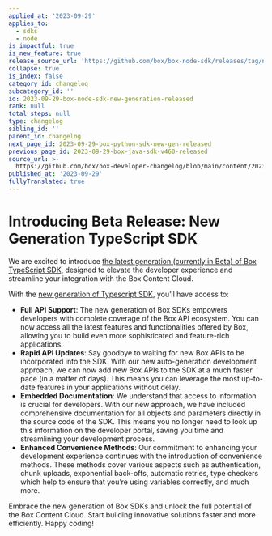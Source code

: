 ```yaml
---
applied_at: '2023-09-29'
applies_to:
  - sdks
  - node
is_impactful: true
is_new_feature: true
release_source_url: 'https://github.com/box/box-node-sdk/releases/tag/new-generation'
collapse: true
is_index: false
category_id: changelog
subcategory_id: ''
id: 2023-09-29-box-node-sdk-new-generation-released
rank: null
total_steps: null
type: changelog
sibling_id: ''
parent_id: changelog
next_page_id: 2023-09-29-box-python-sdk-new-gen-released
previous_page_id: 2023-09-29-box-java-sdk-v460-released
source_url: >-
  https://github.com/box/box-developer-changelog/blob/main/content/2023/09-29-box-node-sdk-new-generation-released.md
published_at: '2023-09-29'
fullyTranslated: true
---
```

# Introducing Beta Release: New Generation TypeScript SDK

We are excited to introduce [the latest generation (currently in Beta) of Box TypeScript SDK][1], designed to elevate the developer experience and streamline your integration with the Box Content Cloud.

With the [new generation of Typescript SDK][1], you’ll have access to:

* **Full API Support**: The new generation of Box SDKs empowers developers with complete coverage of the Box API ecosystem. You can now access all the latest features and functionalities offered by Box, allowing you to build even more sophisticated and feature-rich applications.
* **Rapid API Updates**: Say goodbye to waiting for new Box APIs to be incorporated into the SDK. With our new auto-generation development approach, we can now add new Box APIs to the SDK at a much faster pace (in a matter of days). This means you can leverage the most up-to-date features in your applications without delay.
* **Embedded Documentation**: We understand that access to information is crucial for developers. With our new approach, we have included comprehensive documentation for all objects and parameters directly in the source code of the SDK. This means you no longer need to look up this information on the developer portal, saving you time and streamlining your development process.
* **Enhanced Convenience Methods**: Our commitment to enhancing your development experience continues with the introduction of convenience methods. These methods cover various aspects such as authentication, chunk uploads, exponential back-offs, automatic retries, type checkers which help to ensure that you’re using variables correctly, and much more.

Embrace the new generation of Box SDKs and unlock the full potential of the Box Content Cloud. Start building innovative solutions faster and more efficiently. Happy coding!

[1]: https://github.com/box/box-typescript-sdk-gen
